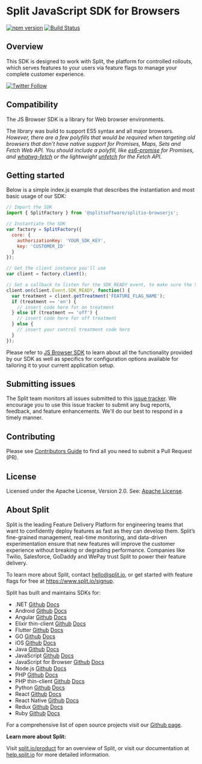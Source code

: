 # Split JavaScript SDK for Browsers

[![npm version](https://badge.fury.io/js/%40splitsoftware%2Fsplitio-browserjs.svg)](https://badge.fury.io/js/%40splitsoftware%2Fsplitio-browserjs) [![Build Status](https://github.com/splitio/javascript-browser-client/actions/workflows/ci-cd.yml/badge.svg)](https://github.com/splitio/javascript-browser-client/actions/workflows/ci-cd.yml)

## Overview
This SDK is designed to work with Split, the platform for controlled rollouts, which serves features to your users via feature flags to manage your complete customer experience.

[![Twitter Follow](https://img.shields.io/twitter/follow/splitsoftware.svg?style=social&label=Follow&maxAge=1529000)](https://twitter.com/intent/follow?screen_name=splitsoftware)

## Compatibility
The JS Browser SDK is a library for Web browser environments.

The library was build to support ES5 syntax and all major browsers. *However, there are a few polyfills that would be required when targeting old browsers that don't have native support for Promises, Maps, Sets and Fetch Web API. You should include a polyfill, like [es6-promise](https://github.com/stefanpenner/es6-promise) for Promises, and [whatwg-fetch](https://cdn.jsdelivr.net/npm/whatwg-fetch@3.5.0/dist/fetch.umd.min.js) or the lightweight [unfetch](https://unpkg.com/unfetch/polyfill) for the Fetch API.*

## Getting started
Below is a simple index.js example that describes the instantiation and most basic usage of our SDK:
```javascript
// Import the SDK
import { SplitFactory } from '@splitsoftware/splitio-browserjs';

// Instantiate the SDK
var factory = SplitFactory({
  core: {
    authorizationKey: 'YOUR_SDK_KEY',
    key: 'CUSTOMER_ID'
  }
});

// Get the client instance you'll use
var client = factory.client();

// Set a callback to listen for the SDK_READY event, to make sure the SDK is properly loaded before asking for a treatment
client.on(client.Event.SDK_READY, function() {
  var treatment = client.getTreatment('FEATURE_FLAG_NAME');
  if (treatment == 'on') {
    // insert code here for on treatment
  } else if (treatment == 'off') {
    // insert code here for off treatment
  } else {
    // insert your control treatment code here
  }
});
```

Please refer to [JS Browser SDK](https://help.split.io/hc/en-us/articles/360058730852) to learn about all the functionality provided by our SDK as well as specifics for configuration options available for tailoring it to your current application setup.

## Submitting issues
The Split team monitors all issues submitted to this [issue tracker](https://github.com/splitio/javascript-browser-client/issues). We encourage you to use this issue tracker to submit any bug reports, feedback, and feature enhancements. We'll do our best to respond in a timely manner.

## Contributing
Please see [Contributors Guide](CONTRIBUTORS-GUIDE.md) to find all you need to submit a Pull Request (PR).

## License
Licensed under the Apache License, Version 2.0. See: [Apache License](http://www.apache.org/licenses/).

## About Split

Split is the leading Feature Delivery Platform for engineering teams that want to confidently deploy features as fast as they can develop them. Split’s fine-grained management, real-time monitoring, and data-driven experimentation ensure that new features will improve the customer experience without breaking or degrading performance. Companies like Twilio, Salesforce, GoDaddy and WePay trust Split to power their feature delivery.

To learn more about Split, contact hello@split.io, or get started with feature flags for free at https://www.split.io/signup.

Split has built and maintains SDKs for:

* .NET [Github](https://github.com/splitio/dotnet-client) [Docs](https://developer.harness.io/docs/feature-management-experimentation/sdks-and-infrastructure/server-side-sdks/net-sdk/)
* Android [Github](https://github.com/splitio/android-client) [Docs](https://developer.harness.io/docs/feature-management-experimentation/sdks-and-infrastructure/client-side-sdks/android-sdk/)
* Angular [Github](https://github.com/splitio/angular-sdk-plugin) [Docs](https://developer.harness.io/docs/feature-management-experimentation/sdks-and-infrastructure/client-side-sdks/angular-utilities/)
* Elixir thin-client [Github](https://github.com/splitio/elixir-thin-client) [Docs](https://developer.harness.io/docs/feature-management-experimentation/sdks-and-infrastructure/server-side-sdks/elixir-thin-client-sdk/)
* Flutter [Github](https://github.com/splitio/flutter-sdk-plugin) [Docs](https://developer.harness.io/docs/feature-management-experimentation/sdks-and-infrastructure/client-side-sdks/flutter-plugin/)
* GO [Github](https://github.com/splitio/go-client) [Docs](https://developer.harness.io/docs/feature-management-experimentation/sdks-and-infrastructure/server-side-sdks/go-sdk/)
* iOS [Github](https://github.com/splitio/ios-client) [Docs](https://developer.harness.io/docs/feature-management-experimentation/sdks-and-infrastructure/client-side-sdks/ios-sdk/)
* Java [Github](https://github.com/splitio/java-client) [Docs](https://developer.harness.io/docs/feature-management-experimentation/sdks-and-infrastructure/server-side-sdks/java-sdk/)
* JavaScript [Github](https://github.com/splitio/javascript-client) [Docs](https://developer.harness.io/docs/feature-management-experimentation/sdks-and-infrastructure/client-side-sdks/javascript-sdk/)
* JavaScript for Browser [Github](https://github.com/splitio/javascript-browser-client) [Docs](https://developer.harness.io/docs/feature-management-experimentation/sdks-and-infrastructure/client-side-sdks/browser-sdk/)
* Node.js [Github](https://github.com/splitio/javascript-client) [Docs](https://developer.harness.io/docs/feature-management-experimentation/sdks-and-infrastructure/server-side-sdks/nodejs-sdk/)
* PHP [Github](https://github.com/splitio/php-client) [Docs](https://developer.harness.io/docs/feature-management-experimentation/sdks-and-infrastructure/server-side-sdks/php-sdk/)
* PHP thin-client [Github](https://github.com/splitio/php-thin-client) [Docs](https://developer.harness.io/docs/feature-management-experimentation/sdks-and-infrastructure/server-side-sdks/php-thin-client-sdk/)
* Python [Github](https://github.com/splitio/python-client) [Docs](https://developer.harness.io/docs/feature-management-experimentation/sdks-and-infrastructure/server-side-sdks/python-sdk/)
* React [Github](https://github.com/splitio/react-client) [Docs](https://developer.harness.io/docs/feature-management-experimentation/sdks-and-infrastructure/client-side-sdks/react-sdk/)
* React Native [Github](https://github.com/splitio/react-native-client) [Docs](https://developer.harness.io/docs/feature-management-experimentation/sdks-and-infrastructure/client-side-sdks/react-native-sdk/)
* Redux [Github](https://github.com/splitio/redux-client) [Docs](https://developer.harness.io/docs/feature-management-experimentation/sdks-and-infrastructure/client-side-sdks/redux-sdk/)
* Ruby [Github](https://github.com/splitio/ruby-client) [Docs](https://developer.harness.io/docs/feature-management-experimentation/sdks-and-infrastructure/server-side-sdks/ruby-sdk/)

For a comprehensive list of open source projects visit our [Github page](https://github.com/splitio?utf8=%E2%9C%93&query=%20only%3Apublic%20).

**Learn more about Split:**

Visit [split.io/product](https://www.split.io/product) for an overview of Split, or visit our documentation at [help.split.io](https://help.split.io) for more detailed information.
